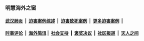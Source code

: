 
### 明慧海外之窗

####  [武汉肺炎](indexes/365.md?t=04081401) &nbsp;|&nbsp;  [迫害案例综述](indexes/328.md?t=04081401) &nbsp;|&nbsp; [迫害致死案例](indexes/277.md?t=04081401)  &nbsp;|&nbsp; [更多迫害案例](indexes/81.md?t=04081401)  &nbsp;|&nbsp; 
####  [时事评论](indexes/19.md?t=04081401) &nbsp;|&nbsp; [海外简讯](indexes/245.md?t=04081401)&nbsp;|&nbsp;  [社会支持](indexes/140.md?t=04081401) &nbsp;|&nbsp; [褒奖决议](indexes/282.md?t=04081401) &nbsp;|&nbsp; [社区报道](indexes/91.md?t=04081401)  &nbsp;|&nbsp; [天人之间](indexes/78.md?t=04081401) 


